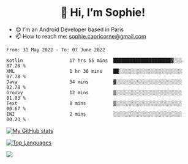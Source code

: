 <h1 align="center"> 👋 Hi, I’m Sophie! </h1>  

- 😊 I’m an Android Developer based in Paris
- 📫 How to reach me: sophie.capricorne@gmail.com


<!--START_SECTION:waka-->

```text
From: 31 May 2022 - To: 07 June 2022

Kotlin                 17 hrs 55 mins  █████████████████████▓░░░   87.20 %
XML                    1 hr 36 mins    ██░░░░░░░░░░░░░░░░░░░░░░░   07.78 %
Java                   34 mins         ▓░░░░░░░░░░░░░░░░░░░░░░░░   02.78 %
Groovy                 12 mins         ▒░░░░░░░░░░░░░░░░░░░░░░░░   01.03 %
Text                   8 mins          ▒░░░░░░░░░░░░░░░░░░░░░░░░   00.67 %
INI                    2 mins          ░░░░░░░░░░░░░░░░░░░░░░░░░   00.23 %
```

<!--END_SECTION:waka-->

[![My GitHub stats](https://github-readme-stats.vercel.app/api?username=sophicapri&show_icons=true&theme=buefy)](https://github.com/anuraghazra/github-readme-stats)

[![Top Languages](https://github-readme-stats.vercel.app/api/top-langs/?username=sophicapri&langs_count=2&layout=compact)](https://github.com/anuraghazra/github-readme-stats)

![](https://github-readme-streak-stats.herokuapp.com/?user=sophicapri)
